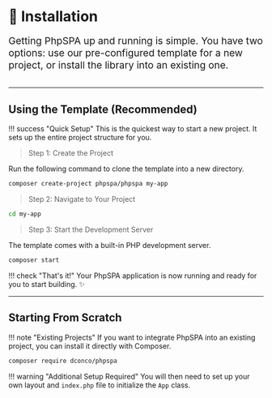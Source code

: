 # 🚀 Installation

<p style="font-size: 1.2rem; color: var(--md-default-fg-color--light); margin-bottom: 2rem;">
Getting PhpSPA up and running is simple. You have two options: use our pre-configured template for a new project, or install the library into an existing one.
</p>

---

## Using the Template (Recommended)

!!! success "Quick Setup"
    This is the quickest way to start a new project. It sets up the entire project structure for you.

> Step 1: Create the Project

Run the following command to clone the template into a new directory.

```bash
composer create-project phpspa/phpspa my-app
```

> Step 2: Navigate to Your Project

```bash
cd my-app
```

> Step 3: Start the Development Server

The template comes with a built-in PHP development server.

```bash
composer start
```

!!! check "That's it!"
    Your PhpSPA application is now running and ready for you to start building. ✨

---

## Starting From Scratch

!!! note "Existing Projects"
    If you want to integrate PhpSPA into an existing project, you can install it directly with Composer.

```bash
composer require dconco/phpspa
```

!!! warning "Additional Setup Required"
    You will then need to set up your own layout and `index.php` file to initialize the `App` class.
